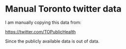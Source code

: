 # Manual Toronto twitter data

I am manually copying this data from:

https://twitter.com/TOPublicHealth

Since the publicly available data is out of data.
